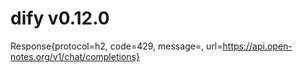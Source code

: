 # dify v0.12.0
Response{protocol=h2, code=429, message=, url=https://api.open-notes.org/v1/chat/completions}